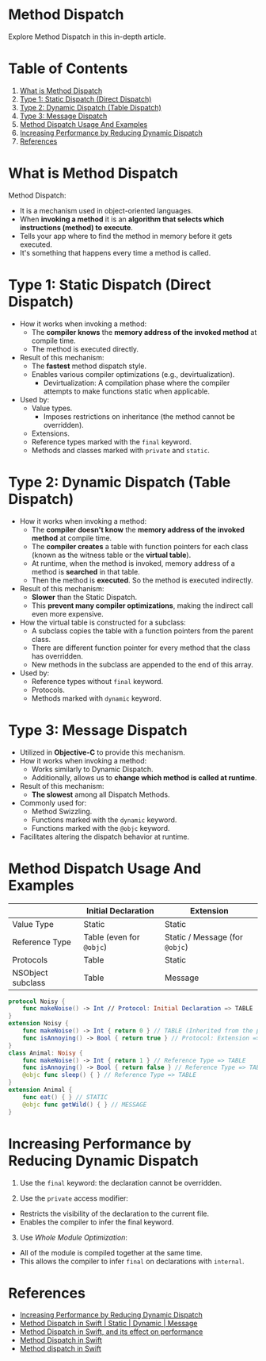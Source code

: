 # Method Dispatch

Explore Method Dispatch in this in-depth article.

# Table of Contents

1. [What is Method Dispatch](#method_dispatch)
1. [Type 1: Static Dispatch (Direct Dispatch)](#direct_dispatch)
1. [Type 2: Dynamic Dispatch (Table Dispatch)](#dynamic_dispatch)
1. [Type 3: Message Dispatch](#message_dispatch)
1. [Method Dispatch Usage And Examples](#usage)
1. [Increasing Performance by Reducing Dynamic Dispatch](#increasing_performance)
1. [References](#references)

# What is Method Dispatch <a name="method_dispatch"></a>

Method Dispatch:
- It is a mechanism used in object-oriented languages.
- When **invoking a method** it is an **algorithm that selects which instructions (method) to execute**. 
- Tells your app where to find the method in memory before it gets executed.
- It's something that happens every time a method is called.

# Type 1: Static Dispatch (Direct Dispatch) <a name="direct_dispatch"></a>

- How it works when invoking a method:
    - The **compiler knows** the **memory address of the invoked method** at compile time.
    - The method is executed directly.
- Result of this mechanism:
    - The **fastest** method dispatch style.
    - Enables various compiler optimizations (e.g., devirtualization).
        - Devirtualization: A compilation phase where the compiler attempts to make functions static when applicable.
- Used by:
    - Value types.
        - Imposes restrictions on inheritance (the method cannot be overridden).
    - Extensions.
    - Reference types marked with the `final` keyword.
    - Methods and classes marked with `private` and `static`.

# Type 2: Dynamic Dispatch (Table Dispatch) <a name="dynamic_dispatch"></a>

- How it works when invoking a method:
    - The **compiler doesn't know** the **memory address of the invoked method** at compile time.
    - The **compiler creates** a table with function pointers for each class (known as the witness table or the **virtual table**).
    - At runtime, when the method is invoked, memory address of a method is **searched** in that table.
    - Then the method is **executed**. So the method is executed indirectly.
- Result of this mechanism:
    - **Slower** than the Static Dispatch.
    - This **prevent many compiler optimizations**, making the indirect call even more expensive.
- How the virtual table is constructed for a subclass:
    - A subclass copies the table with a function pointers from the parent class.
    - There are different function pointer for every method that the class has overridden.
    - New methods in the subclass are appended to the end of this array.
- Used by:
    - Reference types without `final` keyword.
    - Protocols.
    - Methods marked with `dynamic` keyword.

# Type 3: Message Dispatch <a name="message_dispatch"></a>

- Utilized in **Objective-C** to provide this mechanism.
- How it works when invoking a method:
    - Works similarly to Dynamic Dispatch.
    - Additionally, allows us to **change which method is called at runtime**.
- Result of this mechanism:
    - **The slowest** among all Dispatch Methods.
- Commonly used for:
    - Method Swizzling.
    - Functions marked with the `dynamic` keyword.
    - Functions marked with the `@objc` keyword.
- Facilitates altering the dispatch behavior at runtime.
 
# Method Dispatch Usage And Examples <a name="usage"></a>

 |                   | Initial Declaration | Extension |
 |-------------------|---------------------|-----------|
 | Value Type        | Static              | Static    |
 | Reference Type    | Table (even for `@objc`) | Static / Message (for `@objc`)    |
 | Protocols         | Table               | Static    |
 | NSObject subclass | Table               | Message   |

```swift
protocol Noisy {
    func makeNoise() -> Int // Protocol: Initial Declaration => TABLE
}
extension Noisy {
    func makeNoise() -> Int { return 0 } // TABLE (Inherited from the protocol (?))
    func isAnnoying() -> Bool { return true } // Protocol: Extension => STATIC
}
class Animal: Noisy {
    func makeNoise() -> Int { return 1 } // Reference Type => TABLE
    func isAnnoying() -> Bool { return false } // Reference Type => TABLE
    @objc func sleep() { } // Reference Type => TABLE
}
extension Animal {
    func eat() { } // STATIC
    @objc func getWild() { } // MESSAGE
}
```

# Increasing Performance by Reducing Dynamic Dispatch <a name="increasing_performance"></a>

1. Use the `final` keyword: the declaration cannot be overridden.

2. Use the `private` access modifier: 
- Restricts the visibility of the declaration to the current file.
- Enables the compiler to infer the final keyword.

3. Use *Whole Module Optimization*:
- All of the module is compiled together at the same time.
- This allows the compiler to infer `final` on declarations with `internal`.


# References <a name="references"></a>

- [Increasing Performance by Reducing Dynamic Dispatch](https://developer.apple.com/swift/blog/?id=27)
- [Method Dispatch in Swift | Static | Dynamic | Message ](https://www.youtube.com/watch?v=Qbam_n4-ebg)
- [Method Dispatch in Swift, and its effect on performance](https://medium.com/@venki0119/method-dispatch-in-swift-effects-of-it-on-performance-b5f120e497d3)
- [Method Dispatch in Swift](https://medium.com/@pallavidipke07/method-dispatch-in-swift-b113a40a713a)
- [Method dispatch in Swift](https://trinhngocthuyen.com/posts/tech/method-dispatch-in-swift/)
